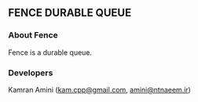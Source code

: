 ## FENCE DURABLE QUEUE
### About Fence
Fence is a durable queue.

### Developers

Kamran Amini  (kam.cpp@gmail.com, amini@ntnaeem.ir)
